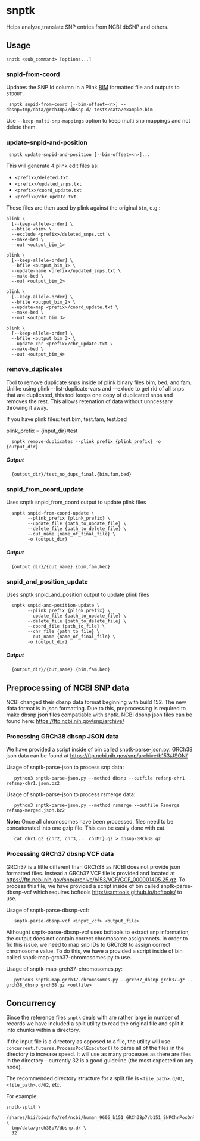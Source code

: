 # snptk

Helps analyze,translate SNP entries from NCBI dbSNP and others.

## Usage

    snptk <sub_command> [options...]

### snpid-from-coord

Updates the SNP Id column in a Plink [BIM](https://www.cog-genomics.org/plink2/formats#bim) formatted file
and outputs to `STDOUT`.

     snptk snpid-from-coord [--bim-offset=<n>] --dbsnp=tmp/data/grch38p7/dbsnp.d/ tests/data/example.bim
     
Use `--keep-multi-snp-mappings` option to keep multi snp mappings and not delete them.

### update-snpid-and-position

     snptk update-snpid-and-position [--bim-offset=<n>]...

This will generate 4  plink edit files as:
- `<prefix>/deleted.txt`
- `<prefix>/updated_snps.txt`
- `<prefix>/coord_update.txt`
- `<prefix>/chr_update.txt`

These files are then used by plink against the original `bim`, e.g.:

    plink \
      [--keep-allele-order] \
      --bfile <bim> \
      --exclude <prefix>/deleted_snps.txt \
      --make-bed \
      --out <output_bim_1>

    plink \
      [--keep-allele-order] \
      --bfile <output_bim_1> \
      --update-name <prefix>/updated_snps.txt \
      --make-bed \
      --out <output_bim_2>

    plink \
      [--keep-allele-order] \
      --bfile <output_bim_2> \
      --update-map <prefix>/coord_update.txt \
      --make-bed \
      --out <output_bim_3>

    plink \
      [--keep-allele-order] \
      --bfile <output_bim_3> \
      --update-chr <prefix>/chr_update.txt \
      --make-bed \
      --out <output_bim_4>
      
### remove_duplicates

Tool to remove duplicate snps inside of plink binary files bim, bed, and fam. Unlike using plink --list-duplicate-vars and --exlude to get rid of all snps that are duplicated, this tool keeps one copy of duplicated snps and removes the rest. This allows retenation of data without unncessary throwing it away.  

If you have plink files: test.bim, test.fam, test.bed 

plink_prefix = {input_dir}/test 

      snptk remove-duplicates --plink_prefix {plink_prefix} -o {output_dir}

##### Output 

      {output_dir}/test_no_dups_final.{bim,fam,bed}

### snpid_from_coord_update 

Uses snptk snpid_from_coord output to update plink files 

      snptk snpid-from-coord-update \
            --plink_prefix {plink_prefix} \ 
            --update_file {path_to_update_file} \
            --delete_file {path_to_delete_file} \
            --out_name {name_of_final_file} \
            -o {output_dir}
 
 ##### Output 

      {output_dir}/{out_name}.{bim,fam,bed}

### snpid_and_position_update 

Uses snptk snpid_and_position output to update plink files 

      snptk snpid-and-position-update \
            --plink_prefix {plink_prefix} \
            --update_file {path_to_update_file} \
            --delete_file {path_to_delete_file} \
            --coord_file {path_to_file} \
            --chr_file {path_to_file} \
            --out_name {name_of_final_file} \
            -o {output_dir}
##### Output 

      {output_dir}/{out_name}.{bim,fam,bed}

## Preprocessing of NCBI SNP data

NCBI changed their dbsnp data format beginning with build 152. The new data format is in json formatting. Due to this, preprocessing is required to make dbsnp json files compatiable with snptk. NCBI dbsnp json files can be found here:
https://ftp.ncbi.nih.gov/snp/archive/

### Processing GRCh38 dbsnp JSON data

We have provided a script inside of bin called snptk-parse-json.py. GRCh38 json data can be found at https://ftp.ncbi.nih.gov/snp/archive/b153/JSON/

Usage of snptk-parse-json to process snp data: 

       python3 snptk-parse-json.py --method dbsnp --outfile refsnp-chr1 refsnp-chr1.json.bz2

Usage of snptk-parse-json to process rsmerge data:

       python3 snptk-parse-json.py --method rsmerge --outfile Rsmerge refsnp-merged.json.bz2

**Note:** Once all chromosomes have been processed, files need to be concatenated into one gzip file. This can be easily done with cat. 

       cat chr1.gz {chr2, chr3,... chrMT}.gz > dbsnp-GRCh38.gz

### Processing GRCh37 dbsnp VCF data

GRCh37 is a little different than GRCh38 as NCBI does not provide json formatted files. Instead a GRCh37 VCF file is provided and located at https://ftp.ncbi.nih.gov/snp/archive/b153/VCF/GCF_000001405.25.gz. To process this file, we have provided a script inside of bin called snptk-parse-dbsnp-vcf which requires bcftools http://samtools.github.io/bcftools/
to use. 

Usage of snptk-parse-dbsnp-vcf:

       snptk-parse-dbsnp-vcf <input_vcf> <output_file> 

Althought snptk-parse-dbsnp-vcf uses bcftools to extract snp information, the output does not contain correct chromosome assignmnets. In order to fix this issue, we need to map snp IDs to GRCh38 to assign correct chromosome value. To do this, we have a provided a script inside of bin called snptk-map-grch37-chromosomes.py to use. 

Usage of snptk-map-grch37-chromosomes.py:

       python3 snptk-map-grch37-chromosomes.py --grch37_dbsnp grch37.gz --grch38_dbsnp grch38.gz <outfile>

## Concurrency

Since the reference files `snptk` deals with are rather large in number of records we have included a split utility to read the original file and split it into chunks within a directory.

If the input file is a directory as opposed to a file, the utility will use `concurrent.futures.ProcessPoolExecutor()` to parse all of the files in the directory to increase speed. It will use as many processes as there are files in the directory - currently 32 is a good guideline (the most expected on any node).

The recommended directory structure for a split file is `<file_path>.d/01`, `<file_path>.d/02`, etc.

For example:

    snptk-split \
      /shares/hii/bioinfo/ref/ncbi/human_9606_b151_GRCh38p7/b151_SNPChrPosOnRef_108.bcp.gz \
      tmp/data/grch38p7/dbsnp.d/ \
      32


